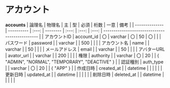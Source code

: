 # アカウント

**accounts**
| 論理名         | 物理名     |  主   | 型       | 必須  | 桁数  | 一意  | 備考                                           |
| -------------- | ---------- | :---: | -------- | :---: | :---: | :---: | ---------------------------------------------- |
| アカウントID   | account_id |  〇   | varchar  |  〇   |  50   |  〇   |                                                |
| パスワード     | password   |       | varchar  |       |  500  |       |                                                |
| アカウント名   | name       |       | varchar  |       |  50   |       |                                                |
| メールアドレス | email      |       | varchar  |       |  50   |       |                                                |
| アバターURL    | avator_url |       | varchar  |       |  200  |       |                                                |
| 権限           | authority  |       | varchar  |  〇   |  20   |       | { "ADMIN", "NORMAL", "TEMPORARY", "DEACTIVE" } |
| 認証種別       | auth_type  |       | varchar  |  〇   |  20   |       | { "APP" }                                      |
| 作成日時       | created_at |       | datetime |       |       |       |                                                |
| 更新日時       | updated_at |       | datetime |       |       |       |                                                |
| 削除日時       | deleted_at |       | datetime |       |       |       |                                                |
